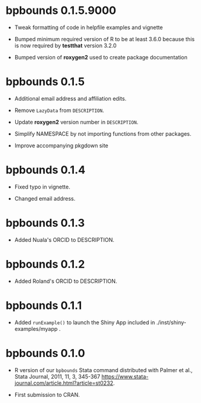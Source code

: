 # bpbounds 0.1.5.9000

* Tweak formatting of code in helpfile examples and vignette

* Bumped minimum required version of R to be at least 3.6.0 because this is now required by **testthat** version 3.2.0

* Bumped version of **roxygen2** used to create package documentation

# bpbounds 0.1.5

* Additional email address and affiliation edits.

* Remove `LazyData` from `DESCRIPTION`.

* Update **roxygen2** version number in `DESCRIPTION`.

* Simplify NAMESPACE by not importing functions from other packages.

* Improve accompanying pkgdown site

# bpbounds 0.1.4

* Fixed typo in vignette.

* Changed email address.

# bpbounds 0.1.3

* Added Nuala's ORCID to DESCRIPTION.

# bpbounds 0.1.2

* Added Roland's ORCID to DESCRIPTION.

# bpbounds 0.1.1

* Added `runExample()` to launch the Shiny App included in ./inst/shiny-examples/myapp .

# bpbounds 0.1.0

* R version of our `bpbounds` Stata command distributed with Palmer et al., Stata Journal, 2011, 11, 3, 345-367 <https://www.stata-journal.com/article.html?article=st0232>.

* First submission to CRAN.
